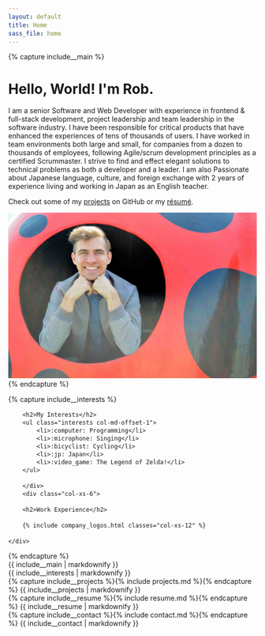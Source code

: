 ```yaml
---
layout: default
title: Home
sass_file: home
---
```


{% capture include__main %}
# Hello, World! I'm Rob.

I am a senior Software and Web Developer with experience in frontend & full-stack development, project leadership and team leadership in the software industry. I have been responsible for critical products that have enhanced the experiences of tens of thousands of users. I have worked in team environments both large and small, for companies from a dozen to thousands of employees, following Agile/scrum development principles as a certified Scrummaster. I strive to find and effect elegant solutions to technical problems as both a developer and a leader. I am also Passionate about Japanese language, culture, and foreign exchange with 2 years of experience living and working in Japan as an English teacher.

Check out some of my [projects](#projects) on GitHub or my [résumé](#resume).

<div>
    <section>
        <img class="img-responsive" src="assets/images/cover.jpg"/>
    </section>
</div>
{% endcapture %}

{% capture include__interests %}
<div class="row">
    <div class="col-xs-6 p-2">

        <h2>My Interests</h2>
        <ul class="interests col-md-offset-1">
            <li>:computer: Programming</li>
            <li>:microphone: Singing</li>
            <li>:bicyclist: Cycling</li>
            <li>:jp: Japan</li>
            <li>:video_game: The Legend of Zelda!</li>
        </ul>

        </div>
        <div class="col-xs-6">

        <h2>Work Experience</h2>

        {% include company_logos.html classes="col-xs-12" %}

    </div>
</div>
{% endcapture %}

<section id="main_content">
    <section id="main" class="outer">
        <div class="inner">
        {{ include__main | markdownify }}
        </div>
    </section>
    <section id="interests" class="outer">
        <div class="inner">
        {{ include__interests | markdownify }}
        </div>
    </section>
    <section id="projects" class="outer">
        <div class="inner">
        {% capture include__projects %}{% include projects.md %}{% endcapture %}
        {{ include__projects | markdownify }}
        </div>
    </section>
    <section id="resume" class="outer">
        <div class="inner">
        {% capture include__resume %}{% include resume.md %}{% endcapture %}
        {{ include__resume | markdownify }}
        </div>
    </section>
    <section id="contact" class="outer">
        <div class="inner">
        {% capture include__contact %}{% include contact.md %}{% endcapture %}
        {{ include__contact | markdownify }}
        </div>
    </section>
</section>